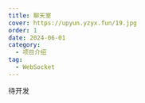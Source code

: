 ```yaml
---
title: 聊天室
cover: https://upyun.yzyx.fun/19.jpg
order: 1
date: 2024-06-01
category:
  - 项目介绍
tag:
  - WebSocket
---
```


<!-- more -->


待开发